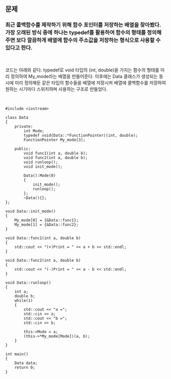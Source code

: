 ## **문제**
### 최근 콜백함수를 제작하기 위해 함수 포인터를 저장하는 배열을 찾아봤다. 가장 오래된 방식 중에 하나는 typedef를 활용하여 함수의 형태를 정의해주면 보다 깔끔하게 배열에 함수의 주소값을 저장하는 형식으로 사용할 수 있다고 한다.

</br>

코드는 아래와 같다.
typedef로 void 타입의 (int, double)을 가지는 함수의 형태를 미리 정의하여 My_mode라는 배열을 만들어준다. 이후에는 Data 클래스가 생성되는 동시에 미리 정의해둔 같은 타입의 함수들을 배열에 저장시켜 배열에 콜백함수를 저장하여 원하는 시기마다 스위치하며 사용하는 구조로 만들었다.

</br>

```
#include <iostream>

class Data
{
    private:
        int Mode;
        typedef void(Data::*FunctionPointer)(int, double);
        FunctionPointer My_mode[3];

    public:
        void func1(int a, double b);
        void func2(int a, double b);
        void runloop();
        void init_mode();
        
        Data():Mode(0)
        {
            init_mode();
            runloop();
        };
        ~Data(){};
};

void Data::init_mode()
{
    My_mode[0] = {&Data::func1};
    My_mode[1] = {&Data::func2};
}

void Data::func1(int a, double b)
{
    std::cout << "(+)Print = " << a + b << std::endl;
}

void Data::func2(int a, double b)
{
    std::cout << "(-)Print = " << a - b << std::endl;
}

void Data::runloop()
{
    int a;
    double b;
    while(1)
    {
        std::cout << "a =";
        std::cin >> a;
        std::cout << "b =";
        std::cin >> b;

        this->Mode = a;
        (this->*My_mode[Mode])(a, b);
    }
}

int main()
{
    Data data;
    return 0;
}
```